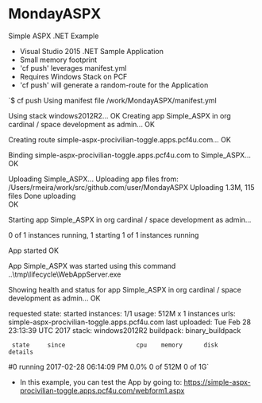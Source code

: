 # MondayASPX
Simple ASPX .NET Example

- Visual Studio 2015 .NET Sample Application
- Small memory footprint
- 'cf push' leverages manifest.yml
- Requires Windows Stack on PCF
- 'cf push' will generate a random-route for the Application

`$ cf push
Using manifest file /work/MondayASPX/manifest.yml

Using stack windows2012R2...
OK
Creating app Simple_ASPX in org cardinal / space development as admin...
OK

Creating route simple-aspx-procivilian-toggle.apps.pcf4u.com...
OK

Binding simple-aspx-procivilian-toggle.apps.pcf4u.com to Simple_ASPX...
OK

Uploading Simple_ASPX...
Uploading app files from: /Users/rmeira/work/src/github.com/user/MondayASPX
Uploading 1.3M, 115 files
Done uploading               
OK

Starting app Simple_ASPX in org cardinal / space development as admin...

0 of 1 instances running, 1 starting
1 of 1 instances running

App started
OK

App Simple_ASPX was started using this command ..\tmp\lifecycle\WebAppServer.exe

Showing health and status for app Simple_ASPX in org cardinal / space development as admin...
OK

requested state: started
instances: 1/1
usage: 512M x 1 instances
urls: simple-aspx-procivilian-toggle.apps.pcf4u.com
last uploaded: Tue Feb 28 23:13:39 UTC 2017
stack: windows2012R2
buildpack: binary_buildpack

     state     since                    cpu    memory      disk      details
#0   running   2017-02-28 06:14:09 PM   0.0%   0 of 512M   0 of 1G`

- In this example, you can test the App by going to:  https://simple-aspx-procivilian-toggle.apps.pcf4u.com/webform1.aspx
